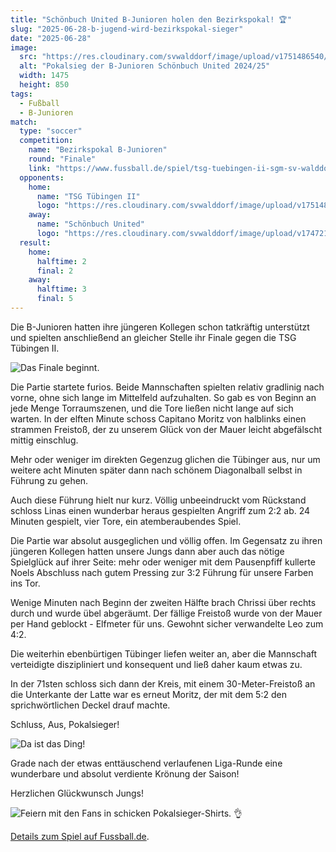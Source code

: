 ```yaml
---
title: "Schönbuch United B-Junioren holen den Bezirkspokal! 🏆"
slug: "2025-06-28-b-jugend-wird-bezirkspokal-sieger"
date: "2025-06-28"
image:
  src: "https://res.cloudinary.com/svwalddorf/image/upload/v1751486540/2025-06-28-b-junioren-pokalsieger-3_gsbuiv.jpg"
  alt: "Pokalsieg der B-Junioren Schönbuch United 2024/25"
  width: 1475
  height: 850
tags:
  - Fußball
  - B-Junioren
match:
  type: "soccer"
  competition:
    name: "Bezirkspokal B-Junioren"
    round: "Finale"
    link: "https://www.fussball.de/spiel/tsg-tuebingen-ii-sgm-sv-walddorf-schoenbuch-united/-/spiel/02SAIUG58O000000VS5489B4VTBO2A01#!/"
  opponents:
    home:
      name: "TSG Tübingen II"
      logo: "https://res.cloudinary.com/svwalddorf/image/upload/v1751486703/TSG_T%C3%BCbingen_hbfgun.png"
    away:
      name: "Schönbuch United"
      logo: "https://res.cloudinary.com/svwalddorf/image/upload/v1747212486/Schoenbuch_United_wwbiik.png"
  result:
    home:
      halftime: 2
      final: 2
    away:
      halftime: 3
      final: 5
---
```

Die B-Junioren hatten ihre jüngeren Kollegen schon tatkräftig unterstützt und spielten anschließend an gleicher Stelle ihr Finale gegen die TSG Tübingen II.

![Das Finale beginnt.](https://res.cloudinary.com/svwalddorf/image/upload/v1751640281/2025-06-28-b-junioren-pokalsieger-4_qo7378.jpg)

Die Partie startete furios. Beide Mannschaften spielten relativ gradlinig nach vorne, ohne sich lange im Mittelfeld aufzuhalten. So gab es von Beginn an jede Menge Torraumszenen, und die Tore ließen nicht lange auf sich warten. In der elften Minute schoss Capitano Moritz von halblinks einen strammen Freistoß, der zu unserem Glück von der Mauer leicht abgefälscht mittig einschlug.

Mehr oder weniger im direkten Gegenzug glichen die Tübinger aus, nur um weitere acht Minuten später dann nach schönem Diagonalball selbst in Führung zu gehen.

Auch diese Führung hielt nur kurz. Völlig unbeeindruckt vom Rückstand schloss Linas einen wunderbar heraus gespielten Angriff zum 2:2 ab. 24 Minuten gespielt, vier Tore, ein atemberaubendes Spiel.

Die Partie war absolut ausgeglichen und völlig offen. Im Gegensatz zu ihren jüngeren Kollegen hatten unsere Jungs dann aber auch das nötige Spielglück auf ihrer Seite: mehr oder weniger mit dem Pausenpfiff kullerte Noels Abschluss nach gutem Pressing zur 3:2 Führung für unsere Farben ins Tor.

Wenige Minuten nach Beginn der zweiten Hälfte brach Chrissi über rechts durch und wurde übel abgeräumt. Der fällige Freistoß wurde von der Mauer per Hand geblockt - Elfmeter für uns. Gewohnt sicher verwandelte Leo zum 4:2.

Die weiterhin ebenbürtigen Tübinger liefen weiter an, aber die Mannschaft verteidigte diszipliniert und konsequent und ließ daher kaum etwas zu.

In der 71sten schloss sich dann der Kreis, mit einem 30-Meter-Freistoß an die Unterkante der Latte war es erneut Moritz, der mit dem 5:2 den sprichwörtlichen Deckel drauf machte.

Schluss, Aus, Pokalsieger!

![Da ist das Ding!](https://res.cloudinary.com/svwalddorf/image/upload/v1751486539/2025-06-28-b-junioren-pokalsieger-1_adj0z4.jpg)

Grade nach der etwas enttäuschend verlaufenen Liga-Runde eine wunderbare und absolut verdiente Krönung der Saison!

Herzlichen Glückwunsch Jungs!

![Feiern mit den Fans in schicken Pokalsieger-Shirts. 👌](https://res.cloudinary.com/svwalddorf/image/upload/v1751486539/2025-06-28-b-junioren-pokalsieger-2_aoeoxt.jpg)

[Details zum Spiel auf Fussball.de](https://www.fussball.de/spiel/tsg-tuebingen-ii-sgm-sv-walddorf-schoenbuch-united/-/spiel/02SAIUG58O000000VS5489B4VTBO2A01#!).